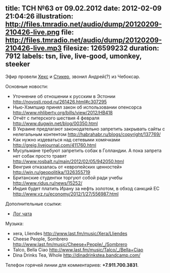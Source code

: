 title: ТСН №63 от 09.02.2012
date: 2012-02-09 21:04:26
illustration: http://files.tmradio.net/audio/dump/20120209-210426-live.png
file: http://files.tmradio.net/audio/dump/20120209-210426-live.mp3
filesize: 126599232
duration: 7912
labels: tsn, live, live-good, umonkey, steeker
---
Эфир провели [Хекс](/guests/umonkey/) и [Стикер](/guests/steeker/), звонил
Андрей(?) из Чебоксар.

Основные новости:

- Уточнение об отношении к русским в Эстонии
  http://novosti.rpod.ru/261426.html#c307295
- Нью-Хэмпшир принял закон об использовании опенсорса
  http://www.nhliberty.org/bills/view/2012/HB418
- Отчёт с питерского шествия 4 февраля
  http://www.dugwin.net/blog/00350.html
- В Украине предлагают законодательно запретить закрывать сайты с нелегальным контентом
  http://habrahabr.ru/blogs/copyright/137769/
- Как нужно издеваться над сетевыми хомячками
  http://greig.livejournal.com/411760.html
- Мусульмане требуют запретить собак в Голландии. А пока запрета нет собак просто травят
  http://www.rosbalt.ru/main/2012/02/05/942050.html
- Венгрия отказалась от «европейских ценностей»
  http://win.ru/geopolitika/1326355719
- Британские студентки торгуют собой ради учебы
  http://www.ridus.ru/news/15252/
- Индия будет платить Ирану за нефть золотом, в обход санкций ЕС
  http://www.vz.ru/economy/2012/1/27/556987.html

Дополнительные ссылки:

- [Лог чата](http://files.tmradio.net/audio/dump/20120119-210510-live.log)

Музыка:

- xera, Lliendes
  http://www.last.fm/music/Xera/Lliendes
- Cheese People, Sombrero
  http://www.last.fm/music/Cheese+People/_/Sombrero
- Talco, Bella Ciao
  http://www.last.fm/music/Talco/_/Bella+Ciao
- Dina Drinks Tea, Whole
  http://dinadrinkstea.bandcamp.com/

Телефон горячей линии для комментариев: **+7.911.700.3831**.
